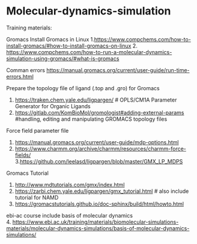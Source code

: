 # Molecular-dynamics-simulation


Training materials: 

Gromacs
Install Gromacs in Linux
1.https://www.compchems.com/how-to-install-gromacs/#how-to-install-gromacs-on-linux
2. https://www.compchems.com/how-to-run-a-molecular-dynamics-simulation-using-gromacs/#what-is-gromacs

Comman errors 
https://manual.gromacs.org/current/user-guide/run-time-errors.html




Prepare the topology file of ligand (.top and .gro) for Gromacs

1. https://traken.chem.yale.edu/ligpargen/   # OPLS/CM1A Parameter Generator for Organic Ligands
2. https://gitlab.com/KomBioMol/gromologist#adding-external-params   #handling, editing and manipulating GROMACS topology files

Force field parameter file 
1. https://manual.gromacs.org/current/user-guide/mdp-options.html 
2. https://www.charmm.org/archive/charmm/resources/charmm-force-fields/
3.https://github.com/leelasd/ligpargen/blob/master/GMX_LP_MDPS

Gromacs Tutorial

1. http://www.mdtutorials.com/gmx/index.html 
2. https://zarbi.chem.yale.edu/ligpargen/gmx_tutorial.html # also include tutorial for NAMD
3. https://gromacstutorials.github.io/doc-sphinx/build/html/howto.html

ebi-ac course include basis of molecular dynamics  
4. https://www.ebi.ac.uk/training/materials/biomolecular-simulations-materials/molecular-dynamics-simulations/basis-of-molecular-dynamics-simulations/ 
